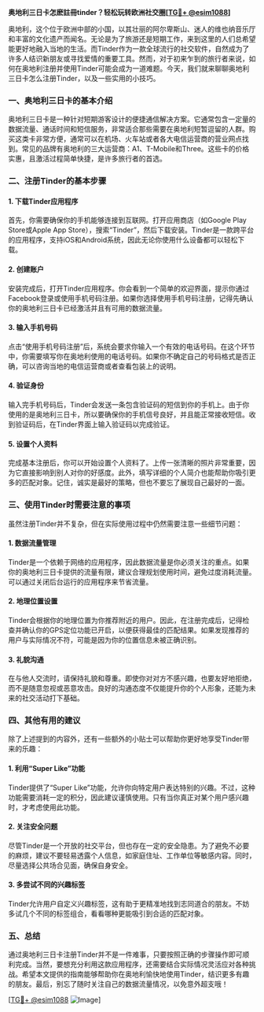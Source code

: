 **奥地利三日卡怎麽註冊tinder？轻松玩转欧洲社交圈[[TG💪+ @esim1088](https://t.me/s/esim1088)]**

奥地利，这个位于欧洲中部的小国，以其壮丽的阿尔卑斯山、迷人的维也纳音乐厅和丰富的文化遗产而闻名。无论是为了旅游还是短期工作，来到这里的人们总希望能更好地融入当地的生活。而Tinder作为一款全球流行的社交软件，自然成为了许多人结识新朋友或寻找爱情的重要工具。然而，对于初来乍到的旅行者来说，如何在奥地利注册并使用Tinder可能会成为一道难题。今天，我们就来聊聊奥地利三日卡怎么注册Tinder，以及一些实用的小技巧。

### 一、奥地利三日卡的基本介绍

奥地利三日卡是一种针对短期游客设计的便捷通信解决方案。它通常包含一定量的数据流量、通话时间和短信服务，非常适合那些需要在奥地利短暂逗留的人群。购买这类卡非常方便，通常可以在机场、火车站或者各大电信运营商的营业网点找到。常见的品牌有奥地利的三大运营商：A1、T-Mobile和Three。这些卡的价格实惠，且激活过程简单快捷，是许多旅行者的首选。

### 二、注册Tinder的基本步骤

#### 1. 下载Tinder应用程序
首先，你需要确保你的手机能够连接到互联网。打开应用商店（如Google Play Store或Apple App Store），搜索“Tinder”，然后下载安装。Tinder是一款跨平台的应用程序，支持iOS和Android系统，因此无论你使用什么设备都可以轻松下载。

#### 2. 创建账户
安装完成后，打开Tinder应用程序。你会看到一个简单的欢迎界面，提示你通过Facebook登录或使用手机号码注册。如果你选择使用手机号码注册，记得先确认你的奥地利三日卡已经激活并且有可用的数据流量。

#### 3. 输入手机号码
点击“使用手机号码注册”后，系统会要求你输入一个有效的电话号码。在这个环节中，你需要填写你在奥地利使用的电话号码。如果你不确定自己的号码格式是否正确，可以咨询当地的电信运营商或者查看包装上的说明。

#### 4. 验证身份
输入完手机号码后，Tinder会发送一条包含验证码的短信到你的手机上。由于你使用的是奥地利三日卡，所以要确保你的手机信号良好，并且能正常接收短信。收到验证码后，在Tinder界面上输入验证码以完成验证。

#### 5. 设置个人资料
完成基本注册后，你可以开始设置个人资料了。上传一张清晰的照片非常重要，因为它直接影响到别人对你的好感度。此外，填写详细的个人简介也能帮助你吸引更多的匹配对象。记住，诚实是最好的策略，但也不要忘了展现自己最好的一面。

### 三、使用Tinder时需要注意的事项

虽然注册Tinder并不复杂，但在实际使用过程中仍然需要注意一些细节问题：

#### 1. 数据流量管理
Tinder是一个依赖于网络的应用程序，因此数据流量是你必须关注的重点。如果你的奥地利三日卡提供的流量有限，建议合理规划使用时间，避免过度消耗流量。可以通过关闭后台运行的应用程序来节省流量。

#### 2. 地理位置设置
Tinder会根据你的地理位置为你推荐附近的用户。因此，在注册完成后，记得检查并确认你的GPS定位功能已开启，以便获得最佳的匹配结果。如果发现推荐的用户与实际情况不符，可能是因为你的位置信息未被正确识别。

#### 3. 礼貌沟通
在与他人交流时，请保持礼貌和尊重。即使你对对方不感兴趣，也要友好地拒绝，而不是随意忽视或恶意攻击。良好的沟通态度不仅能提升你的个人形象，还能为未来的社交活动打下基础。

### 四、其他有用的建议

除了上述提到的内容外，还有一些额外的小贴士可以帮助你更好地享受Tinder带来的乐趣：

#### 1. 利用“Super Like”功能
Tinder提供了“Super Like”功能，允许你向特定用户表达特别的兴趣。不过，这种功能需要消耗一定的积分，因此建议谨慎使用。只有当你真正对某个用户感兴趣时，才考虑使用此功能。

#### 2. 关注安全问题
尽管Tinder是一个开放的社交平台，但也存在一定的安全隐患。为了避免不必要的麻烦，建议不要轻易透露个人信息，如家庭住址、工作单位等敏感内容。同时，尽量选择公共场合见面，确保自身安全。

#### 3. 多尝试不同的兴趣标签
Tinder允许用户自定义兴趣标签，这有助于更精准地找到志同道合的朋友。不妨多试几个不同的标签组合，看看哪种更能吸引到合适的匹配对象。

### 五、总结

通过奥地利三日卡注册Tinder并不是一件难事，只要按照正确的步骤操作即可顺利完成。当然，要想充分利用这款应用程序，还需要结合实际情况灵活应对各种挑战。希望本文提供的指南能够帮助你在奥地利愉快地使用Tinder，结识更多有趣的朋友。最后，别忘了随时关注自己的数据流量情况，以免意外超支哦！

[[TG💪+ @esim1088](https://t.me/s/esim1088) ![Image](https://i.postimg.cc/4NQfJmqS/Snipaste-2025-05-13-00-14-12.png)]